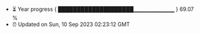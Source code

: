 - ⏳ Year progress { ████████████████████▁▁▁▁▁▁▁▁▁▁ } 69.07 %
- ⏰ Updated on Sun, 10 Sep 2023 02:23:12 GMT

